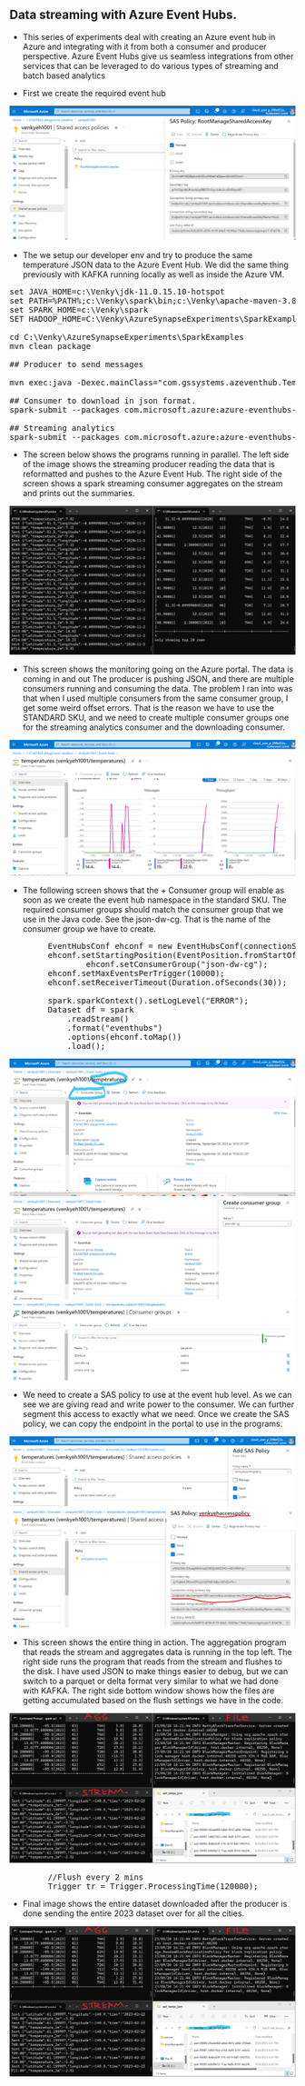 ## Data streaming with Azure Event Hubs. 

* This series of experiments deal with creating an Azure event hub in Azure and integrating with it from both a consumer and producer perspective. Azure Event Hubs give us seamless integrations from other services that can be leveraged to do various types of streaming and batch based analytics

* First we create the required event hub 
<img src="../images/azeventhub_01.png" />

* The we setup our developer env and try to produce the same temperature JSON data to the Azure Event Hub. We did the same thing previously with KAFKA running locally as well as inside the Azure VM. 

<pre>
set JAVA_HOME=c:\Venky\jdk-11.0.15.10-hotspot
set PATH=%PATH%;c:\Venky\spark\bin;c:\Venky\apache-maven-3.8.6\bin
set SPARK_HOME=c:\Venky\spark
SET HADOOP_HOME=C:\Venky\AzureSynapseExperiments\SparkExamples

cd C:\Venky\AzureSynapseExperiments\SparkExamples
mvn clean package

## Producer to send messages 

mvn exec:java -Dexec.mainClass="com.gssystems.azeventhub.TemperaturesProducer" -Dexec.args="C:\Venky\DP-203\AzureSynapseExperiments\datafiles\streaming\output\part-00000-2fa6257f-a51c-41e6-9572-630bf2a22bfd-c000.json C:\Venky\DP-203\AzureSynapseExperiments\datafiles\streaming\location_master\part-00000-9ce98557-48be-4823-bfb3-a0764b296729-c000.json"

## Consumer to download in json format.
spark-submit --packages com.microsoft.azure:azure-eventhubs-spark_2.12:2.3.22 --conf spark.sql.streaming.checkpointLocation=file:///C:\Venky\spark_checkpoints\ --master local[4] --class com.gssystems.azeventhub.AEHStreamToJSONDownloader target/SparkExamples-1.0-SNAPSHOT.jar file:///C:/Venky/DP-203/AzureSynapseExperiments/datafiles/aeh_temps_json

## Streaming analytics 
spark-submit --packages com.microsoft.azure:azure-eventhubs-spark_2.12:2.3.22  --master local[4] --class com.gssystems.azeventhub.WeatherSparkStreaming target/SparkExamples-1.0-SNAPSHOT.jar
</pre>

* The screen below shows the programs running in parallel. The left side of the image shows the streaming producer reading the data that is reformatted and pushes to the Azure Event Hub. The right side of the screen shows a spark streaming consumer aggregates on the stream and prints out the summaries.

<img src="../images/azeventhub_02.png" />

* This screen shows the monitoring going on the Azure portal. The data is coming in and out The producer is pushing JSON, and there are multiple consumers running and consuming the data. The problem I ran into was that when I used multiple consumers from the same consumer group, I get some weird offset errors. That is the reason we have to use the STANDARD SKU, and we need to create multiple consumer groups one for the streaming analytics consumer and the downloading consumer. 

<img src="../images/azeventhub_03.png" />

* The following screen shows that the + Consumer group will enable as soon as we create the event hub namespace in the standard SKU. The required consumer groups should match the consumer group that we use in the Java code. See the json-dw-cg. That is the name of the consumer group we have to create.

<pre>
        EventHubsConf ehconf = new EventHubsConf(connectionString);
        ehconf.setStartingPosition(EventPosition.fromStartOfStream());
                ehconf.setConsumerGroup("json-dw-cg");
        ehconf.setMaxEventsPerTrigger(10000);
        ehconf.setReceiverTimeout(Duration.ofSeconds(30));
  
		spark.sparkContext().setLogLevel("ERROR");
        Dataset<Row> df = spark
            .readStream()
            .format("eventhubs")
            .options(ehconf.toMap())
            .load();
</pre>

<img src="../images/azeventhub_04.png" />

<img src="../images/azeventhub_05.png" />

<img src="../images/azeventhub_06.png" />

* We need to create a  SAS policy to use at the event hub level. As we can see we are giving read and write power to the consumer. We can further segment this access to exactly what we need. Once we create the SAS policy, we can copy the endpoint in the portal to use in the programs.

<img src="../images/azeventhub_07.png" />

<img src="../images/azeventhub_08.png" />

* This screen shows the entire thing in action. The aggregation program that reads the stream and aggregates data is running in the top left. The right side runs the program that reads from the stream and flushes to the disk. I have used JSON to make things easier to debug, but we can switch to a parquet or delta format very similar to what we had done with KAFKA. The right side bottom window shows how the files are getting accumulated based on the flush settings we have in the code.

<img src="../images/azeventhub_09.png" />

<pre>
        //Flush every 2 mins
        Trigger tr = Trigger.ProcessingTime(120000);
</pre>

* Final image shows the entire dataset downloaded after the producer is done sending the entire 2023 dataset over for all the cities. 

<img src="../images/azeventhub_09.png" />
